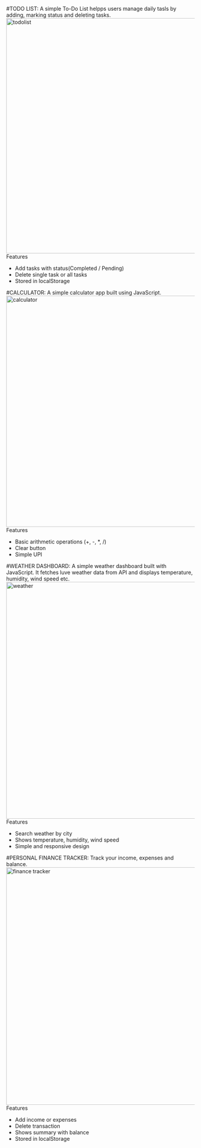 #TODO LIST: A simple To-Do List helpps users manage daily tasls by adding, marking status and deleting tasks.
<img width="1366" height="629" alt="todolist" src="https://github.com/user-attachments/assets/310bba4a-859d-4548-9ed3-ea35e2b4b77c" />
Features
  - Add tasks with status(Completed / Pending)
  - Delete single task or all tasks
  - Stored in localStorage
    
#CALCULATOR: A simple calculator app built using JavaScript.
<img width="1366" height="618" alt="calculator" src="https://github.com/user-attachments/assets/94f31ba4-0ef1-4a15-ba80-7d1f4c7dc831" />
Features
  - Basic arithmetic operations (+, -, *, /)
  - Clear button
  - Simple UPI
    
#WEATHER DASHBOARD: A simple weather dashboard built with JavaScript.
It fetches luve weather data from API and displays temperature, humidity, wind speed etc.
<img width="1366" height="633" alt="weather" src="https://github.com/user-attachments/assets/66506cec-9be2-47b6-a4ee-d425fab4468d" />
Features 
  - Search weather by city
  - Shows temperature, humidity, wind speed
  - Simple and responsive design

#PERSONAL FINANCE TRACKER: Track your income, expenses and balance.
<img width="1338" height="635" alt="finance tracker" src="https://github.com/user-attachments/assets/b913026d-be09-4648-bd38-49a919bebbb0" />
Features
  - Add income or expenses
  - Delete transaction
  - Shows summary with balance
  - Stored in localStorage
